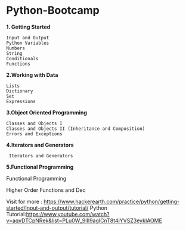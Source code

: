 # Python-Bootcamp
**1. Getting Started**

    Input and Output
    Python Variables
    Numbers
    String
    Conditionals
    Functions
    
 **2.Working with Data**
 
    Lists
    Dictionary
    Set
    Expressions

**3.Object Oriented Programming**

    Classes and Objects I
    Classes and Objects II (Inheritance and Composition)
    Errors and Exceptions
    
    
 **4.Iterators and Generators**
 
     Iterators and Generators
     

**5.Functional Programming**

   Functional Programming
   
   Higher Order Functions and Dec
   
   
  Visit for more : https://www.hackerearth.com/practice/python/getting-started/input-and-output/tutorial/
  Python Tutorial:https://www.youtube.com/watch?v=aqvDTCpNRek&list=PLu0W_9lII9agICnT8t4iYVSZ3eykIAOME

